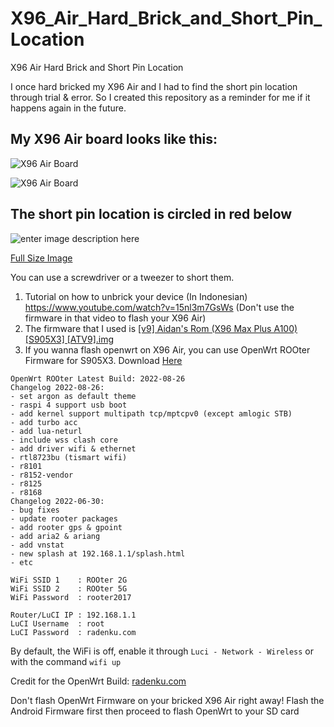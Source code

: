 # X96_Air_Hard_Brick_and_Short_Pin_Location
X96 Air Hard Brick and Short Pin Location

I once hard bricked my X96 Air and I had to find the short pin location through trial & error. So I created this repository as a reminder for me if it happens again in the future.

## My X96 Air board looks like this:

![X96 Air Board](https://i.ibb.co/p1Tqc6d/IMG-20221212-121352.jpg)

![X96 Air Board](https://i.ibb.co/1zdZq3n/IMG-20221212-121813.jpg)

## The short pin location is circled in red below
![enter image description here](https://i.ibb.co/q1spG7t/X96-Air-short-pin.jpg)

[Full Size Image](https://ibb.co/WKyf9Gb)

You can use a screwdriver or a tweezer to short them. 
1. Tutorial on how to unbrick your device (In Indonesian) https://www.youtube.com/watch?v=15nl3m7GsWs (Don't use the firmware in that video to flash your X96 Air)
2. The firmware that I used is [[v9] Aidan's Rom (X96 Max Plus A100) [S905X3] [ATV9].img](https://androidfilehost.com/?fid=2981970449027575443)
3. If you wanna flash openwrt on X96 Air, you can use OpenWrt ROOter Firmware for S905X3. Download [Here](https://www.mediafire.com/file/qetwo79gtctib31/ROOter-GoldenOrb-2022-08-26-s905x3_k5.10.138_2022.08.26.img.gz/file)
```
OpenWrt ROOter Latest Build: 2022-08-26
Changelog 2022-08-26:
- set argon as default theme
- raspi 4 support usb boot
- add kernel support multipath tcp/mptcpv0 (except amlogic STB)
- add turbo acc
- add lua-neturl
- include wss clash core 
- add driver wifi & ethernet
- rtl8723bu (tismart wifi)
- r8101
- r8152-vendor
- r8125
- r8168
Changelog 2022-06-30:
- bug fixes
- update rooter packages
- add rooter gps & gpoint
- add aria2 & ariang
- add vnstat
- new splash at 192.168.1.1/splash.html
- etc
```
```
WiFi SSID 1    : ROOter 2G
WiFi SSID 2    : ROOter 5G
WiFi Password  : rooter2017

Router/LuCI IP : 192.168.1.1
LuCI Username  : root
LuCI Password  : radenku.com
```
By default, the WiFi is off, enable it through `Luci - Network - Wireless` or with the command `wifi up`

Credit for the OpenWrt Build: [radenku.com](https://radenku.com/firmware-rooter-goldenorb-stb-amlogic/)

Don't flash OpenWrt Firmware on your bricked X96 Air right away! Flash the Android Firmware first then proceed to flash OpenWrt to your SD card
